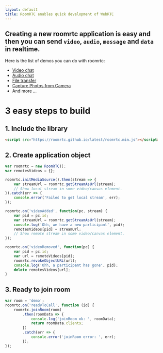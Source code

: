 ```yaml
---
layout: default
title: RoomRTC enables quick development of WebRTC
---
```


## Creating a new roomrtc application is easy and then you can send `video`, `audio`, `message` and `data` in realtime.

Here is the list of demos you can do with roomrtc:

* [Video chat](/demo?room43)
* [Audio chat](/audio?room44)
* [File transfer](/filetransfer?room45)
* [Capture Photos from Camera](/capture)
* And more ...

# 3 easy steps to build

## 1. Include the library

```html
<script src="https://roomrtc.github.io/latest/roomrtc.min.js"></script> 
```

## 2. Create application object

```js
var roomrtc = new RoomRTC();
var remotesVideos = {};

roomrtc.initMediaSource().then(stream => {
    var streamUrl = roomrtc.getStreamAsUrl(stream);
    // Show local stream in some video/canvas element.
}).catch(err => {
    console.error('Failed to get local stream', err);
});

roomrtc.on('videoAdded', function(pc, stream) {
    var pid = pc.id;
    var streamUrl = roomrtc.getStreamAsUrl(stream);
    console.log('Ohh, we have a new participant', pid);
    remotesVideos[pid] = streamUrl;
    // Show remote stream in some video/canvas element.
});

roomrtc.on('videoRemoved', function(pc) {
    var pid = pc.id;
    var url = remoteVideos[pid];
    roomrtc.revokeObjectURL(url);
    console.log('Ohh, a participant has gone', pid);
    delete remotesVideos[url];
}
```

## 3. Ready to join room

```js
var room = 'demo';
roomrtc.on('readyToCall', function (id) {
    roomrtc.joinRoom(room)
        .then(roomData => {
            console.log('joinRoom ok: ', roomData);
            return roomData.clients;
        })
        .catch(err => {
            console.error('joinRoom error: ', err);
        });
});
```
